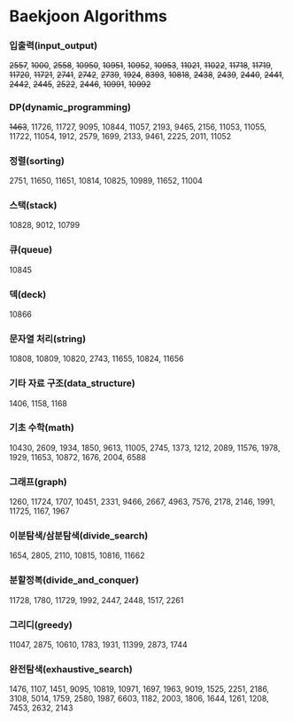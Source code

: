 # Baekjoon Algorithms

### 입출력(input_output)
~~2557~~, ~~1000~~, ~~2558~~, ~~10950~~, ~~10951~~, ~~10952~~, ~~10953~~, ~~11021~~, ~~11022~~, ~~11718~~, ~~11719~~, ~~11720~~, ~~11721~~, ~~2741~~, ~~2742~~, ~~2739~~, ~~1924~~, ~~8393~~, ~~10818~~, ~~2438~~, ~~2439~~, ~~2440~~, ~~2441~~, ~~2442~~, ~~2445~~, ~~2522~~, ~~2446~~, ~~10991~~, ~~10992~~

### DP(dynamic_programming)
~~1463~~, 11726, 11727, 9095, 10844, 11057, 2193, 9465, 2156, 11053, 11055, 11722, 11054, 1912, 2579, 1699, 2133, 9461, 2225, 2011, 11052

### 정렬(sorting)
2751, 11650, 11651, 10814, 10825, 10989, 11652, 11004

### 스택(stack)
10828, 9012, 10799

### 큐(queue)
10845

### 덱(deck)
10866

### 문자열 처리(string)
10808, 10809, 10820, 2743, 11655, 10824, 11656

### 기타 자료 구조(data_structure)
1406, 1158, 1168

### 기초 수학(math)
10430, 2609, 1934, 1850, 9613, 11005, 2745, 1373, 1212, 2089, 11576, 1978, 1929, 11653, 10872, 1676, 2004, 6588  

### 그래프(graph)
1260, 11724, 1707, 10451, 2331, 9466, 2667, 4963, 7576, 2178, 2146, 1991, 11725, 1167, 1967

### 이분탐색/삼분탐색(divide_search)
1654, 2805, 2110, 10815, 10816, 11662

### 분할정복(divide_and_conquer)
11728, 1780, 11729, 1992, 2447, 2448, 1517, 2261

### 그리디(greedy)
11047, 2875, 10610, 1783, 1931, 11399, 2873, 1744 

### 완전탐색(exhaustive_search)
1476, 1107, 1451, 9095, 10819, 10971, 1697, 1963, 9019, 1525, 2251, 2186, 3108, 5014, 1759, 2580, 1987, 6603, 1182, 2003, 1806, 1644, 1261, 1208, 7453, 2632, 2143
